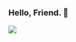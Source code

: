 ### Hello, Friend. 👾

<img src="https://github-readme-stats.vercel.app/api?username=Nisarg12&&show_icons=true&title_color=ffffff&icon_color=bb2acf&text_color=daf7dc&bg_color=151515">

<!--What brought you here, Friend? 👀-->
